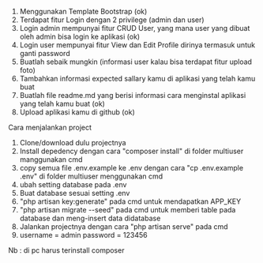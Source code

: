 1. Menggunakan Template Bootstrap (ok)
2. Terdapat fitur Login dengan 2 privilege (admin dan user)
3. Login admin mempunyai fitur CRUD User, yang mana user yang dibuat oleh admin bisa login ke aplikasi (ok)
4. Login user mempunyai fitur View dan Edit Profile dirinya termasuk untuk ganti password 
5. Buatlah sebaik mungkin (informasi user kalau bisa terdapat fitur upload foto)
6. Tambahkan informasi expected sallary kamu di aplikasi yang telah kamu buat
7. Buatlah file readme.md yang berisi informasi cara menginstal aplikasi yang telah kamu buat (ok)
8. Upload aplikasi kamu di github (ok)

Cara menjalankan project

1. Clone/download dulu projectnya
2. Install depedency dengan cara "composer install" di folder multiuser manggunakan cmd
3. copy semua file .env.example ke .env dengan cara "cp .env.example .env" di folder multiuser menggunakan cmd
4. ubah setting database pada .env
5. Buat database sesuai setting .env
6. "php artisan key:generate" pada cmd untuk mendapatkan APP_KEY
7. "php artisan migrate --seed" pada cmd untuk memberi table pada database dan meng-insert data didatabase
8. Jalankan projectnya dengan cara "php artisan serve" pada cmd
9. username = admin
   password = 123456

Nb : di pc harus terinstall composer
